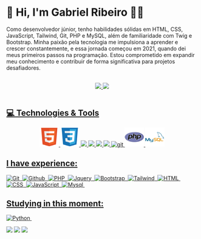 


# 🖖 Hi, I'm Gabriel Ribeiro 👨‍💻

<p>Como desenvolvedor júnior, tenho habilidades sólidas em HTML, CSS, JavaScript, Tailwind, Git, PHP e MySQL, além de familiaridade com Twig e Bootstrap. Minha paixão pela tecnologia me impulsiona a aprender e crescer constantemente, e essa jornada começou em 2021, quando dei meus primeiros passos na programação. Estou comprometido em expandir meu conhecimento e contribuir de forma significativa para projetos desafiadores.</p>

<br>
<div align="center">
  <a href="https://github.com/DevGabrielrr">
  <img height="180em" src="https://github-readme-stats.vercel.app/api?username=DevGabrielrr&show_icons=true&theme=dark&include_all_commits=true&count_private=true"/>
    
  <img height="180em" src="https://github-readme-stats.vercel.app/api/top-langs/?username=DevGabrielrr&layout=compact&langs_count=7&theme=dark"/>
</div>
<br>
    
## 💻 Technologies & Tools

<p align="center">

<img height="50" width="50" src="https://raw.githubusercontent.com/devicons/devicon/master/icons/html5/html5-original.svg">
<img height="50" width="50" src="https://raw.githubusercontent.com/devicons/devicon/master/icons/css3/css3-original.svg">
<img src="https://img.shields.io/badge/javascript-%23F7DF1E.svg?&style=for-the-badge&logo=javascript&logoColor=black" height="25"/>
<img src="https://img.shields.io/badge/node.js%20-%2343853D.svg?&style=for-the-badge&logo=node.js&logoColor=white" height="25"/>
<img src="https://img.shields.io/badge/bootstrap%20-%23563D7C.svg?&style=for-the-badge&logo=bootstrap&logoColor=white" height="25"/>
<img src="https://img.shields.io/badge/-GitHub-181717?style=flat-square&logo=github" height="25"/>
<img src="https://www.vectorlogo.zone/logos/git-scm/git-scm-icon.svg" alt ="git" width ="40" height ="40"> 
<img src = "https://raw.githubusercontent.com/devicons/devicon/master/icons/php/php-original.svg "alt ="php" width ="50" height ="50"> 
<img src ="https://raw.githubusercontent.com/devicons/devicon/master/icons/mysql/mysql-original-wordmark.svg "alt =" mysql" width ="50"height ="50"> 
</p>
  
    
## I have experience:

![Git](https://img.shields.io/badge/git-545967?style=for-the-badge&logo=git&logoColor=white)&nbsp;
![Github](https://img.shields.io/badge/github-545967?style=for-the-badge&logo=github&logoColor=white)&nbsp;
![PHP](https://img.shields.io/badge/php-545967?style=for-the-badge&logo=php&logoColor=white)&nbsp;
![Jquery](https://img.shields.io/badge/jquery-545967?style=for-the-badge&logo=jquery&logoColor=white)&nbsp;
![Bootstrap](https://img.shields.io/badge/bootstrap-545967?style=for-the-badge&logo=bootstrap&logoColor=white)&nbsp;
![Tailwind](https://img.shields.io/badge/tailwind-545967?style=for-the-badge&logo=tailwindcss&logoColor=white)&nbsp;
![HTML](https://img.shields.io/badge/HTML5-545967?style=for-the-badge&logo=html5&logoColor=white)&nbsp;
![CSS](https://img.shields.io/badge/CSS3-545967?style=for-the-badge&logo=css3&logoColor=white)&nbsp;
![JavaScript](https://img.shields.io/badge/JavaScript-545967?style=for-the-badge&logo=javascript&logoColor=white)&nbsp;
![Mysql](https://img.shields.io/badge/mysql-545967?style=for-the-badge&logo=mysql&logoColor=white)&nbsp;


## Studying in this moment:
![Python](https://img.shields.io/badge/Python-545967?style=for-the-badge&logo=python&logoColor=white)&nbsp;
 
</div>
<div>
    <a href="https://www.instagram.com/bieelrodriguez/" target="_blank"><img src="https://img.shields.io/badge/-Instagram-%23E4405F?style=for-the-badge&logo=instagram&logoColor=white" target="_blank"></a>
     <a href = "mailto: bieelrr4@gmail.com"><img src="https://img.shields.io/badge/-Gmail-%23333?style=for-the-badge&logo=gmail&logoColor=white" target="_blank"></a>
     <a href="https://www.linkedin.com/in/gabriel-rodrigues-4965881b9/" target="_blank"><img src="https://img.shields.io/badge/-LinkedIn-%230077B5?style=for-the-badge&logo=linkedin&logoColor=white" target="_blank"></a> </div>
